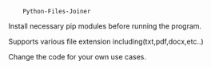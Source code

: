         Python-Files-Joiner 

Install necessary pip modules before running the program. 

Supports various file extension including(txt,pdf,docx,etc..) 

Change the code for your own use cases. 

